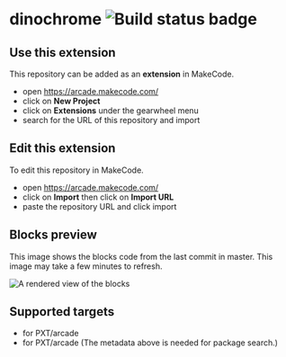 # dinochrome ![Build status badge](https://github.com/cetinosupreme/dinochrome/workflows/MakeCode/badge.svg)



## Use this extension

This repository can be added as an **extension** in MakeCode.

* open https://arcade.makecode.com/
* click on **New Project**
* click on **Extensions** under the gearwheel menu
* search for the URL of this repository and import

## Edit this extension

To edit this repository in MakeCode.

* open https://arcade.makecode.com/
* click on **Import** then click on **Import URL**
* paste the repository URL and click import

## Blocks preview

This image shows the blocks code from the last commit in master.
This image may take a few minutes to refresh.

![A rendered view of the blocks](https://github.com/cetinosupreme/dinochrome/raw/master/.makecode/blocks.png)

## Supported targets

* for PXT/arcade
* for PXT/arcade
(The metadata above is needed for package search.)

